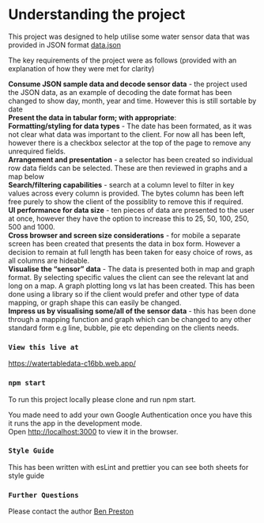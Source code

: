 # Understanding the project

This project was designed to help utilise some water sensor data that was provided in JSON format [data.json](https://github.com/BenPreston/river_sensor_data/blob/main/src/data/data.json)

The key requirements of the project were as follows (provided with an explanation of how they were met for clarity)

**Consume JSON sample data and decode sensor data** - the project used the JSON data, as an example of decoding the date format has been changed to show day, month, year and time. However this is still sortable by date <br />
**Present the data in tabular form; with appropriate**: <br />
**Formatting/styling for data types** - The date has been formated, as it was not clear what data was important to the client. For now all has been left, however there is a checkbox selector at the top of the page to remove any unrequired fields. <br />
**Arrangement and presentation** - a selector has been created so individual row data fields can be selected. These are then reviewed in graphs and a map below <br />
**Search/filtering capabilities** - search at a column level to filter in key values across every column is provided. The bytes column has been left free purely to show the client of the possiblity to remove this if required. <br />
**UI performance for data size** - ten pieces of data are presented to the user at once, however they have the option to increase this to 25, 50, 100, 250, 500 and 1000. <br />
**Cross browser and screen size considerations** - for mobile a separate screen has been created that presents the data in box form. However a decision to remain at full length has been taken for easy choice of rows, as all columns are hideable. <br />
**Visualise the “sensor” data** - The data is presented both in map and graph format. By selecting specific values the client can see the relevant lat and long on a map. A graph plotting long vs lat has been  created. This has been done using a library so if the client would prefer and other type of data mapping, or graph shape this can easily be changed. <br />
**Impress us by visualising some/all of the sensor data** - this has been done through a mapping function and graph which can be changed to any other standard form e.g line, bubble, pie etc depending on the clients needs. <br />

### `View this live at`
https://watertabledata-c16bb.web.app/

### `npm start`

To run this project locally please clone and run npm start. 

You made need to add your own Google Authentication once you have this it runs the app in the development mode.\
Open [http://localhost:3000](http://localhost:3000) to view it in the browser.

### `Style Guide`

This has been written with esLint and prettier you can see both sheets for style guide

### `Further Questions`

Please contact the author [Ben Preston](hi@benpreston.net)